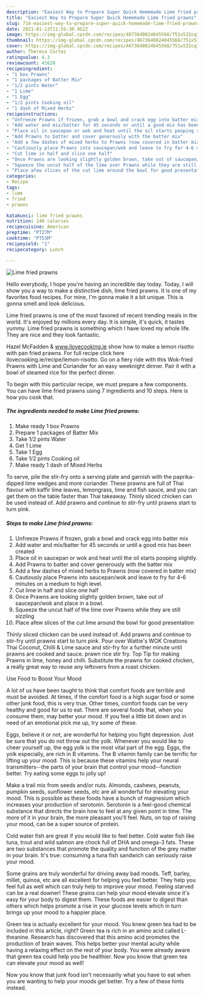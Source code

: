```yaml
---
description: "Easiest Way to Prepare Super Quick Homemade Lime fried prawns"
title: "Easiest Way to Prepare Super Quick Homemade Lime fried prawns"
slug: 714-easiest-way-to-prepare-super-quick-homemade-lime-fried-prawns
date: 2021-01-13T11:55:30.952Z
image: https://img-global.cpcdn.com/recipes/4673640824045568/751x532cq70/lime-fried-prawns-recipe-main-photo.jpg
thumbnail: https://img-global.cpcdn.com/recipes/4673640824045568/751x532cq70/lime-fried-prawns-recipe-main-photo.jpg
cover: https://img-global.cpcdn.com/recipes/4673640824045568/751x532cq70/lime-fried-prawns-recipe-main-photo.jpg
author: Theresa Cortez
ratingvalue: 4.3
reviewcount: 41620
recipeingredient:
- "1 box Prawns"
- "1 packages of Batter Mix"
- "1/2 pints Water"
- "1 Lime"
- "1 Egg"
- "1/2 pints Cooking oil"
- "1 dash of Mixed Herbs"
recipeinstructions:
- "Unfreeze Prawns if frozen, grab a bowl and crack egg into batter mix"
- "Add water and mix/batter for 45 seconds or until a good mix has been created"
- "Place oil in saucepan or wok and heat until the oil starts pooping slightly."
- "Add Prawns to batter and cover generously with the batter mix"
- "Add a few dashes of mixed herbs to Prawns (now covered in batter mix)"
- "Cautiously place Prawns into saucepan/wok and leave to fry for 4-6 minutes on a medium to high level."
- "Cut lime in half and slice one half"
- "Once Prawns are looking slightly golden brown, take out of saucepan/wok and place in a bowl."
- "Squeeze the uncut half of the lime over Prawns while they are still sizzling"
- "Place afew slices of the cut lime around the bowl for good presentation"
categories:
- Recipe
tags:
- lime
- fried
- prawns

katakunci: lime fried prawns 
nutrition: 148 calories
recipecuisine: American
preptime: "PT27M"
cooktime: "PT53M"
recipeyield: "1"
recipecategory: Lunch

---
```



![Lime fried prawns](https://img-global.cpcdn.com/recipes/4673640824045568/751x532cq70/lime-fried-prawns-recipe-main-photo.jpg)

Hello everybody, I hope you're having an incredible day today. Today, I will show you a way to make a distinctive dish, lime fried prawns. It is one of my favorites food recipes. For mine, I'm gonna make it a bit unique. This is gonna smell and look delicious.

Lime fried prawns is one of the most favored of recent trending meals in the world. It's enjoyed by millions every day. It is simple, it's quick, it tastes yummy. Lime fried prawns is something which I have loved my whole life. They are nice and they look fantastic.

Hazel McFadden &amp; www.ilovecooking.ie show how to make a lemon risotto with pan fried prawns. For full recipe click here ilovecooking.ie/recipe/lemon-risotto. Go on a fiery ride with this Wok-fried Prawns with Lime and Coriander for an easy weeknight dinner. Pair it with a bowl of steamed rice for the perfect dinner.


To begin with this particular recipe, we must prepare a few components. You can have lime fried prawns using 7 ingredients and 10 steps. Here is how you cook that.

<!--inarticleads1-->

##### The ingredients needed to make Lime fried prawns:

1. Make ready 1 box Prawns
1. Prepare 1 packages of Batter Mix
1. Take 1/2 pints Water
1. Get 1 Lime
1. Take 1 Egg
1. Take 1/2 pints Cooking oil
1. Make ready 1 dash of Mixed Herbs


To serve, pile the stir-fry onto a serving plate and garnish with the paprika-dipped lime wedges and more coriander. These prawns are full of Thai flavour with kaffir lime leaves, lemongrass, lime and fish sauce, and you can get them on the table faster than Thai takeaway. Thinly sliced chicken can be used instead of. Add prawns and continue to stir-fry until prawns start to turn pink. 

<!--inarticleads2-->

##### Steps to make Lime fried prawns:

1. Unfreeze Prawns if frozen, grab a bowl and crack egg into batter mix
1. Add water and mix/batter for 45 seconds or until a good mix has been created
1. Place oil in saucepan or wok and heat until the oil starts pooping slightly.
1. Add Prawns to batter and cover generously with the batter mix
1. Add a few dashes of mixed herbs to Prawns (now covered in batter mix)
1. Cautiously place Prawns into saucepan/wok and leave to fry for 4-6 minutes on a medium to high level.
1. Cut lime in half and slice one half
1. Once Prawns are looking slightly golden brown, take out of saucepan/wok and place in a bowl.
1. Squeeze the uncut half of the lime over Prawns while they are still sizzling
1. Place afew slices of the cut lime around the bowl for good presentation


Thinly sliced chicken can be used instead of. Add prawns and continue to stir-fry until prawns start to turn pink. Pour over Wattie&#39;s WOK Creations Thai Coconut, Chilli &amp; Lime sauce and stir-fry for a further minute until prawns are cooked and sauce. prawn rice stir fry. Top Tip for making Prawns in lime, honey and chilli. Substitute the prawns for cooked chicken, a really great way to reuse any leftovers from a roast chicken. 

Use Food to Boost Your Mood


A lot of us have been taught to think that comfort foods are terrible and must be avoided. At times, if the comfort food is a high sugar food or some other junk food, this is very true. Other times, comfort foods can be very healthy and good for us to eat. There are several foods that, when you consume them, may better your mood. If you feel a little bit down and in need of an emotional pick me up, try some of these.

Eggs, believe it or not, are wonderful for helping you fight depression. Just be sure that you do not throw out the yolk. Whenever you would like to cheer yourself up, the egg yolk is the most vital part of the egg. Eggs, the yolk especially, are rich in B vitamins. The B vitamin family can be terrific for lifting up your mood. This is because these vitamins help your neural transmitters--the parts of your brain that control your mood--function better. Try eating some eggs to jolly up!

Make a trail mix from seeds and/or nuts. Almonds, cashews, peanuts, pumpkin seeds, sunflower seeds, etc are all wonderful for elevating your mood. This is possible as these foods have a bunch of magnesium which increases your production of serotonin. Serotonin is a feel-good chemical substance that directs the brain how to feel at any given point in time. The more of it in your brain, the more pleasant you'll feel. Nuts, on top of raising your mood, can be a super source of protein.

Cold water fish are great if you would like to feel better. Cold water fish like tuna, trout and wild salmon are chock full of DHA and omega-3 fats. These are two substances that promote the quality and function of the grey matter in your brain. It's true: consuming a tuna fish sandwich can seriously raise your mood. 

Some grains are truly wonderful for driving away bad moods. Teff, barley, millet, quinoa, etc are all excellent for helping you feel better. They help you feel full as well which can truly help to improve your mood. Feeling starved can be a real downer! These grains can help your mood elevate since it's easy for your body to digest them. These foods are easier to digest than others which helps promote a rise in your glucose levels which in turn brings up your mood to a happier place.

Green tea is actually excellent for your mood. You knew green tea had to be included in this article, right? Green tea is rich in an amino acid called L-theanine. Research has discovered that this amino acid promotes the production of brain waves. This helps better your mental acuity while having a relaxing effect on the rest of your body. You were already aware that green tea could help you be healthier. Now you know that green tea can elevate your mood as well!

Now you know that junk food isn't necessarily what you have to eat when you are wanting to help your moods get better. Try  a few  of  these  hints  instead.


